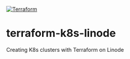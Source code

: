 [![Terraform](https://github.com/Saifalkayali/terraform-k8s-linode/actions/workflows/terraform.yml/badge.svg)](https://github.com/Saifalkayali/terraform-k8s-linode/actions/workflows/terraform.yml)
# terraform-k8s-linode
Creating K8s clusters with Terraform on Linode
